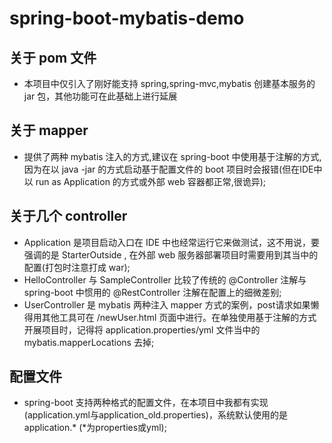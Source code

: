# spring-boot-mybatis-demo
## 关于 pom 文件
* 本项目中仅引入了刚好能支持 spring,spring-mvc,mybatis 创建基本服务的 jar 包，其他功能可在此基础上进行延展
## 关于 mapper
* 提供了两种 mybatis 注入的方式,建议在 spring-boot 中使用基于注解的方式,因为在以 java -jar 的方式启动基于配置文件的 boot 项目时会报错(但在IDE中以 run as Application
的方式或外部 web 容器都正常,很诡异);
## 关于几个 controller
* Application 是项目启动入口在 IDE 中也经常运行它来做测试，这不用说，要强调的是 StarterOutside , 在外部 web 服务器部署项目时需要用到其当中的配置(打包时注意打成 war);
* HelloController 与 SampleController 比较了传统的 @Controller 注解与 spring-boot 中惯用的 @RestController 注解在配置上的细微差别;
* UserController 是 mybatis 两种注入 mapper 方式的案例，post请求如果懒得用其他工具可在 /newUser.html 页面中进行。在单独使用基于注解的方式开展项目时，记得将 application.properties/yml 文件当中的 mybatis.mapperLocations
去掉;
## 配置文件
* spring-boot 支持两种格式的配置文件，在本项目中我都有实现(application.yml与application_old.properties)，系统默认使用的是 application.* (*为properties或yml);
